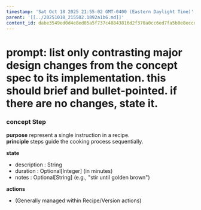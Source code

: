 ```yaml
---
timestamp: 'Sat Oct 18 2025 21:55:02 GMT-0400 (Eastern Daylight Time)'
parent: '[[../20251018_215502.1892a1b6.md]]'
content_id: dabe3549ed0d4e8ed05a5f737c48843816d2f370a0cc6ed7fa5b0e8eccd2bb81
---
```


# prompt: list only contrasting major design changes from the concept spec to its implementation. this should brief and bullet-pointed. if there are no changes, state it.

### concept Step

**purpose** represent a single instruction in a recipe.\
**principle** steps guide the cooking process sequentially.

**state**

* description : String
* duration : Optional\[Integer] (in minutes)
* notes : Optional\[String] (e.g., "stir until golden brown")

**actions**

* (Generally managed within Recipe/Version actions)
